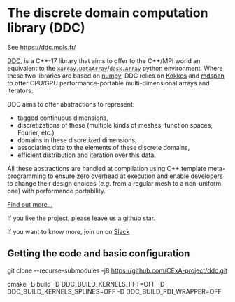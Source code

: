 <!--
Copyright (C) The DDC development team, see COPYRIGHT.md file

SPDX-License-Identifier: MIT
-->

# The discrete domain computation library (DDC)

See https://ddc.mdls.fr/

[DDC](https://ddc.mdls.fr/), is a C++-17 library that aims to offer to the C++/MPI world an equivalent to the [`xarray.DataArray`](https://xarray.pydata.org/en/stable/generated/xarray.DataArray.html)/[`dask.Array`](https://docs.dask.org/en/stable/array.html) python environment.
Where these two libraries are based on [numpy](https://numpy.org/), DDC relies on [Kokkos](https://github.com/kokkos/kokkos) and [mdspan](http://www.open-std.org/jtc1/sc22/wg21/docs/papers/2020/p0009r10.html) to offer CPU/GPU performance-portable multi-dimensional arrays and iterators.

DDC aims to offer abstractions to represent:
* tagged continuous dimensions,
* discretizations of these (multiple kinds of meshes, function spaces, Fourier, etc.),
* domains in these discretized dimensions,
* associating data to the elements of these discrete domains,
* efficient distribution and iteration over this data.

All these abstractions are handled at compilation using C++ template meta-programming to ensure zero overhead at execution and enable developers to change their design choices (*e.g.* from a regular mesh to a non-uniform one) with performance portability.

[Find out more...](https://ddc.mdls.fr/)

If you like the project, please leave us a github star.

If you want to know more, join un on [Slack](https://join.slack.com/t/ddc-lib/shared_invite/zt-14b6rjcrn-AwSfM6_arEamAKk_VgQPhg)

## Getting the code and basic configuration
git clone --recurse-submodules -j8 https://github.com/CExA-project/ddc.git

cmake -B build -D DDC_BUILD_KERNELS_FFT=OFF -D DDC_BUILD_KERNELS_SPLINES=OFF -D DDC_BUILD_PDI_WRAPPER=OFF
